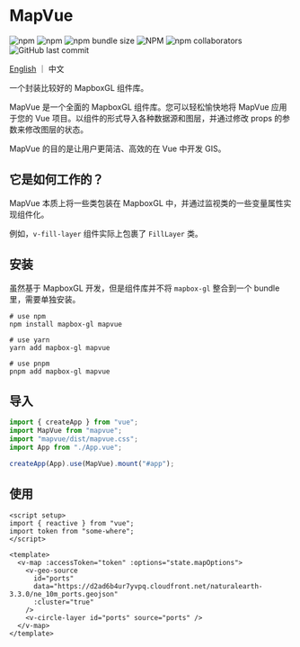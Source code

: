 # MapVue

![npm](https://img.shields.io/npm/v/mapvue)
![npm](https://img.shields.io/npm/dw/mapvue)
![npm bundle size](https://img.shields.io/bundlephobia/minzip/mapvue)
![NPM](https://img.shields.io/npm/l/mapvue)
![npm collaborators](https://img.shields.io/npm/collaborators/mapvue)
![GitHub last commit](https://img.shields.io/github/last-commit/timeroute/mapvue)

[English](./README.md) ｜ 中文

一个封装比较好的 MapboxGL 组件库。

MapVue 是一个全面的 MapboxGL 组件库。您可以轻松愉快地将 MapVue 应用于您的 Vue 项目。以组件的形式导入各种数据源和图层，并通过修改 props 的参数来修改图层的状态。

MapVue 的目的是让用户更简洁、高效的在 Vue 中开发 GIS。

## 它是如何工作的？

MapVue 本质上将一些类包装在 MapboxGL 中，并通过监视类的一些变量属性实现组件化。

例如，`v-fill-layer` 组件实际上包裹了 `FillLayer` 类。

## 安装

虽然基于 MapboxGL 开发，但是组件库并不将 `mapbox-gl` 整合到一个 bundle 里，需要单独安装。

```shell
# use npm
npm install mapbox-gl mapvue

# use yarn
yarn add mapbox-gl mapvue

# use pnpm
pnpm add mapbox-gl mapvue
```

## 导入

```ts
import { createApp } from "vue";
import MapVue from "mapvue";
import "mapvue/dist/mapvue.css";
import App from "./App.vue";

createApp(App).use(MapVue).mount("#app");
```

## 使用

```vue
<script setup>
import { reactive } from "vue";
import token from "some-where";
</script>

<template>
  <v-map :accessToken="token" :options="state.mapOptions">
    <v-geo-source
      id="ports"
      data="https://d2ad6b4ur7yvpq.cloudfront.net/naturalearth-3.3.0/ne_10m_ports.geojson"
      :cluster="true"
    />
    <v-circle-layer id="ports" source="ports" />
  </v-map>
</template>
```
